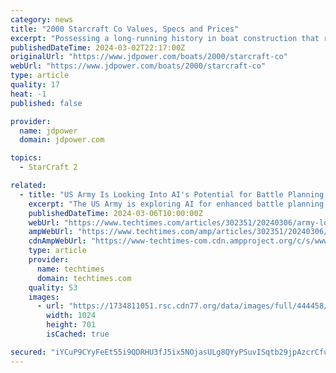 ```yaml
---
category: news
title: "2000 Starcraft Co Values, Specs and Prices"
excerpt: "Possessing a long-running history in boat construction that reaches back to 1903, Starcraft is experienced in building boats with aluminum and fiberglass hulls. Starcraft produces a wide range of watercraft, offering a diverse assortment of fishing ..."
publishedDateTime: 2024-03-02T22:17:00Z
originalUrl: "https://www.jdpower.com/boats/2000/starcraft-co"
webUrl: "https://www.jdpower.com/boats/2000/starcraft-co"
type: article
quality: 17
heat: -1
published: false

provider:
  name: jdpower
  domain: jdpower.com

topics:
  - StarCraft 2

related:
  - title: "US Army Is Looking Into AI's Potential for Battle Planning Through Starcraft II"
    excerpt: "The US Army is exploring AI for enhanced battle planning. Promising results in simulated scenarios raise cautious optimism amid ethical and practical concerns."
    publishedDateTime: 2024-03-06T10:00:00Z
    webUrl: "https://www.techtimes.com/articles/302351/20240306/army-looking-ais-potential-battle-planning-through-starcraft-ii.htm"
    ampWebUrl: "https://www.techtimes.com/amp/articles/302351/20240306/army-looking-ais-potential-battle-planning-through-starcraft-ii.htm"
    cdnAmpWebUrl: "https://www-techtimes-com.cdn.ampproject.org/c/s/www.techtimes.com/amp/articles/302351/20240306/army-looking-ais-potential-battle-planning-through-starcraft-ii.htm"
    type: article
    provider:
      name: techtimes
      domain: techtimes.com
    quality: 53
    images:
      - url: "https://1734811051.rsc.cdn77.org/data/images/full/444458/us-army.jpg"
        width: 1024
        height: 701
        isCached: true

secured: "iYCuP9CYyFeEt55i9QDRHU3fJ5ix5NOjasULg8QYyPSuvISqtb29jpAzcrCfu4tyZ/SAVktThjTm4RleNJ3TWTOeewWzWTzUtkNEP/af8V1e9K4YH7JroG6r62dWjnu9hLp6HSRSMFM/HIkIlYDG80Ter2VZ7XyZrX5djQw3mANHwQPjGGVOMZopuwetLm7Z6OY4Fn1GqLVyww0UwCprSc06afxdspRFgv9d4fYB6Bae522axuyHYdvhc5rGlvjJ3e2AjqRNkVxr8Fw5U0boW/8V78exIboK7dZr8W1dTCC1EipYn5iqt1qgPezERW9hYnH1d8xEQJNrmBiZsmSEQasvp0vFuNm0/jz4WpGl6t0=;3+x1SlQVpCDv62HGw8Qmrw=="
---
```


